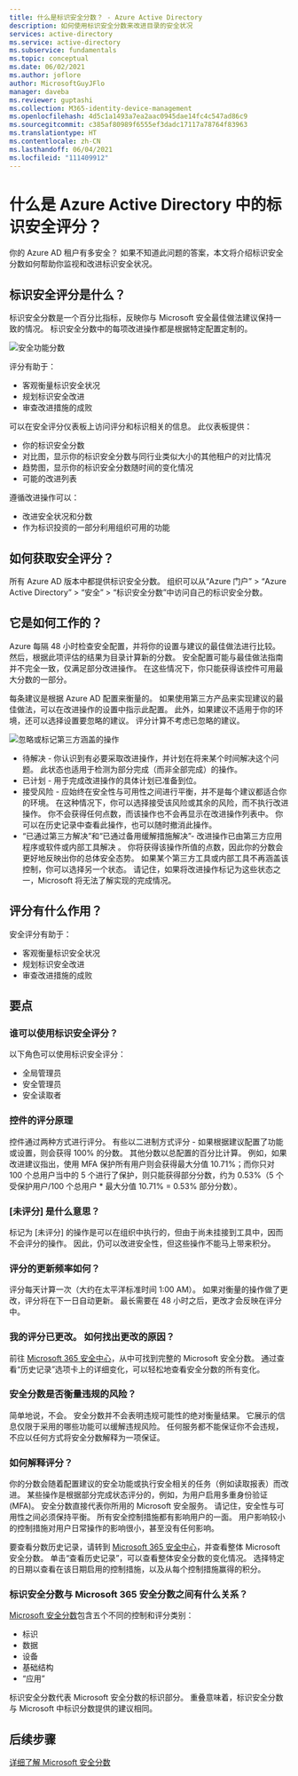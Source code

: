 ```yaml
---
title: 什么是标识安全分数？ - Azure Active Directory
description: 如何使用标识安全分数来改进目录的安全状况
services: active-directory
ms.service: active-directory
ms.subservice: fundamentals
ms.topic: conceptual
ms.date: 06/02/2021
ms.author: joflore
author: MicrosoftGuyJFlo
manager: daveba
ms.reviewer: guptashi
ms.collection: M365-identity-device-management
ms.openlocfilehash: 4d5c1a1493a7ea2aac0945dae14fc4c547ad86c9
ms.sourcegitcommit: c385af80989f6555ef3dadc17117a78764f83963
ms.translationtype: HT
ms.contentlocale: zh-CN
ms.lasthandoff: 06/04/2021
ms.locfileid: "111409912"
---
```

# <a name="what-is-the-identity-secure-score-in-azure-active-directory"></a>什么是 Azure Active Directory 中的标识安全评分？

你的 Azure AD 租户有多安全？ 如果不知道此问题的答案，本文将介绍标识安全分数如何帮助你监视和改进标识安全状况。

## <a name="what-is-an-identity-secure-score"></a>标识安全评分是什么？

标识安全分数是一个百分比指标，反映你与 Microsoft 安全最佳做法建议保持一致的情况。 标识安全分数中的每项改进操作都是根据特定配置定制的。  

![安全功能分数](./media/identity-secure-score/identity-secure-score-overview.png)

评分有助于：

- 客观衡量标识安全状况
- 规划标识安全改进
- 审查改进措施的成败

可以在安全评分仪表板上访问评分和标识相关的信息。 此仪表板提供：

- 你的标识安全分数
- 对比图，显示你的标识安全分数与同行业类似大小的其他租户的对比情况
- 趋势图，显示你的标识安全分数随时间的变化情况
- 可能的改进列表

遵循改进操作可以：

- 改进安全状况和分数
- 作为标识投资的一部分利用组织可用的功能

## <a name="how-do-i-get-my-secure-score"></a>如何获取安全评分？

所有 Azure AD 版本中都提供标识安全分数。 组织可以从“Azure 门户” > “Azure Active Directory” > “安全” > “标识安全分数”中访问自己的标识安全分数。

## <a name="how-does-it-work"></a>它是如何工作的？

Azure 每隔 48 小时检查安全配置，并将你的设置与建议的最佳做法进行比较。 然后，根据此项评估的结果为目录计算新的分数。 安全配置可能与最佳做法指南并不完全一致，仅满足部分改进操作。 在这些情况下，你只能获得该控件可用最大分数的一部分。

每条建议是根据 Azure AD 配置来衡量的。 如果使用第三方产品来实现建议的最佳做法，可以在改进操作的设置中指示此配置。 此外，如果建议不适用于你的环境，还可以选择设置要忽略的建议。 评分计算不考虑已忽略的建议。

![忽略或标记第三方涵盖的操作](./media/identity-secure-score/identity-secure-score-ignore-or-third-party-reccomendations.png)

- 待解决 - 你认识到有必要采取改进操作，并计划在将来某个时间解决这个问题。 此状态也适用于检测为部分完成（而非全部完成）的操作。
- 已计划 - 用于完成改进操作的具体计划已准备到位。
- 接受风险 - 应始终在安全性与可用性之间进行平衡，并不是每个建议都适合你的环境。 在这种情况下，你可以选择接受该风险或其余的风险，而不执行改进操作。 你不会获得任何点数，而该操作也不会再显示在改进操作列表中。 你可以在历史记录中查看此操作，也可以随时撤消此操作。
- “已通过第三方解决”和“已通过备用缓解措施解决”- 改进操作已由第三方应用程序或软件或内部工具解决 。 你将获得该操作所值的点数，因此你的分数会更好地反映出你的总体安全态势。 如果某个第三方工具或内部工具不再涵盖该控制，你可以选择另一个状态。 请记住，如果将改进操作标记为这些状态之一，Microsoft 将无法了解实现的完成情况。

## <a name="how-does-it-help-me"></a>评分有什么作用？

安全评分有助于：

- 客观衡量标识安全状况
- 规划标识安全改进
- 审查改进措施的成败

## <a name="what-you-should-know"></a>要点

### <a name="who-can-use-the-identity-secure-score"></a>谁可以使用标识安全评分？

以下角色可以使用标识安全评分：

- 全局管理员
- 安全管理员
- 安全读取者

### <a name="how-are-controls-scored"></a>控件的评分原理

控件通过两种方式进行评分。 有些以二进制方式评分 - 如果根据建议配置了功能或设置，则会获得 100% 的分数。 其他分数以总配置的百分比计算。 例如，如果改进建议指出，使用 MFA 保护所有用户则会获得最大分值 10.71%；而你只对 100 个总用户当中的 5 个进行了保护，则只能获得部分分数，约为 0.53%（5 个受保护用户/100 个总用户 * 最大分值 10.71% = 0.53% 部分分数）。

### <a name="what-does-not-scored-mean"></a>[未评分] 是什么意思？

标记为 [未评分] 的操作是可以在组织中执行的，但由于尚未挂接到工具中，因而不会评分的操作。 因此，仍可以改进安全性，但这些操作不能马上带来积分。

### <a name="how-often-is-my-score-updated"></a>评分的更新频率如何？

评分每天计算一次（大约在太平洋标准时间 1:00 AM）。 如果对衡量的操作做了更改，评分将在下一日自动更新。 最长需要在 48 小时之后，更改才会反映在评分中。

### <a name="my-score-changed-how-do-i-figure-out-why"></a>我的评分已更改。 如何找出更改的原因？

前往 [Microsoft 365 安全中心](https://security.microsoft.com/)，从中可找到完整的 Microsoft 安全分数。 通过查看“历史记录”选项卡上的详细变化，可以轻松地查看安全分数的所有变化。

### <a name="does-the-secure-score-measure-my-risk-of-getting-breached"></a>安全分数是否衡量违规的风险？

简单地说，不会。 安全分数并不会表明违规可能性的绝对衡量结果。 它展示的信息仅限于采用的哪些功能可以缓解违规风险。 任何服务都不能保证你不会违规，不应以任何方式将安全分数解释为一项保证。

### <a name="how-should-i-interpret-my-score"></a>如何解释评分？

你的分数会随着配置建议的安全功能或执行安全相关的任务（例如读取报表）而改进。 某些操作是根据部分完成状态评分的，例如，为用户启用多重身份验证 (MFA)。 安全分数直接代表你所用的 Microsoft 安全服务。 请记住，安全性与可用性之间必须保持平衡。 所有安全控制措施都有影响用户的一面。 用户影响较小的控制措施对用户日常操作的影响很小，甚至没有任何影响。

要查看分数历史记录，请转到 [Microsoft 365 安全中心](https://security.microsoft.com/)，并查看整体 Microsoft 安全分数。 单击“查看历史记录”，可以查看整体安全分数的变化情况。 选择特定的日期以查看在该日期启用的控制措施，以及从每个控制措施赢得的积分。

### <a name="how-does-the-identity-secure-score-relate-to-the-microsoft-365-secure-score"></a>标识安全分数与 Microsoft 365 安全分数之间有什么关系？

[Microsoft 安全分数](/office365/securitycompliance/microsoft-secure-score)包含五个不同的控制和评分类别：

- 标识
- 数据
- 设备
- 基础结构
- “应用”

标识安全分数代表 Microsoft 安全分数的标识部分。 重叠意味着，标识安全分数与 Microsoft 中标识分数提供的建议相同。

## <a name="next-steps"></a>后续步骤

[详细了解 Microsoft 安全分数](/office365/securitycompliance/microsoft-secure-score)